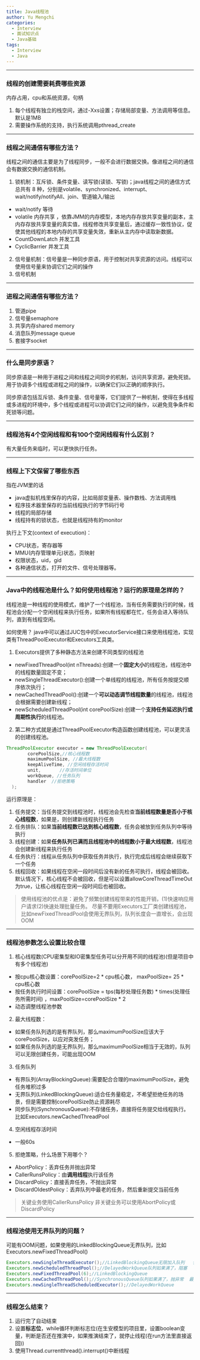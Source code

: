 ```yaml
---
title: Java线程池
author: Yu Mengchi
categories:
  - Interview 
  - 面试知识点
  - Java基础
tags:
  - Interview
  - Java
---
```



---
### 线程的创建需要耗费哪些资源
内存占用，cpu和系统资源，句柄
1. 每个线程有独立的栈空间，通过-Xxs设置；存储局部变量、方法调用等信息。默认是1MB
2. 需要操作系统的支持，执行系统调用pthread_create

---
### 线程之间通信有哪些方法？
线程之间的通信主要是为了线程同步，一般不会进行数据交换。像进程之间的通信会有数据交换的通信机制。
1. 锁机制：互斥锁、条件变量、读写锁(读锁、写锁)；java线程之间的通信方式总共有 8 种，分别是volatile、synchronized、interrupt、wait/notify/notifyAll、join、管道输入/输出
- wait/notify 等待
- volatile 内存共享 ，依靠JMM的内存模型，本地内存存放共享变量的副本，主内存存放共享变量的真实值，线程修改共享变量后，通过缓存一致性协议，促使其他线程的本地内存的共享变量失效，重新从主内存中读取新数据。
- CountDownLatch 并发工具
- CyclicBarrier 并发工具
2. 信号量机制：信号量是一种同步原语，用于控制对共享资源的访问。线程可以使用信号量来协调它们之间的操作
3. 信号机制

---
### 进程之间通信有哪些方法？
1. 管道pipe
2. 信号量semaphore
3. 共享内存shared memory
4. 消息队列message queue
5. 套接字socket

---
### 什么是同步原语？
同步原语是一种用于进程之间和线程之间同步的机制，访问共享资源，避免死锁。用于协调多个线程或进程之间的操作，以确保它们以正确的顺序执行。

同步原语包括互斥锁、条件变量、信号量等，它们提供了一种机制，使得在多线程或多进程的环境中，多个线程或进程可以协调它们之间的操作，以避免竞争条件和死锁等问题。

---
### 线程池有4个空闲线程和有100个空闲线程有什么区别？
有大量任务来临时，可以更快执行任务。

---
### 线程上下文保留了哪些东西
指在JVM里的话
- java虚拟机栈里保存的内容，比如局部变量表、操作数栈、方法调用栈
- 程序技术器里保存的当前线程执行的字节码行号
- 线程的局部存储
- 线程持有的锁状态，也就是线程持有的monitor

执行上下文(context of execution)：
- CPU状态，寄存器等
- MMU(内存管理单元)状态，页映射
- 权限状态，uid，gid
- 各种通信状态，打开的文件、信号处理器等。

---
### Java中的线程池是什么？如何使用线程池？运行的原理是怎样的？
线程池是一种线程的使用模式，维护了一个线程池，当有任务需要执行的时候，线程池会分配一个空闲线程来执行任务，如果所有线程都在忙，任务会进入等待队列，直到有线程空闲。

如何使用？
java中可以通过JUC包中的ExecutorService接口来使用线程池，实现类有ThreadPoolExecutor和Executors工具类。
1. Executors提供了多种静态方法来创建不同类型的线程池
- newFixedThreadPool(int nThreads):创建一个**固定大小**的线程池，线程池中的线程数量固定不变；
- newSingleThreadExecutor():创建一个单线程的线程池，所有任务按提交顺序依次执行；
- newCachedThreadPool():创建一个**可以动态调节线程数量**的线程池，线程池会根据需要创建新线程；
- newScheduledThreadPool(int corePoolSize):创建一个**支持任务延迟执行或周期性执行**的线程池。
2. 第二种方式就是通过ThreadPoolExecutor构造函数创建线程池，可以更灵活的创建线程池。

```java
ThreadPoolExecutor executor = new ThreadPoolExecutor(
        corePoolSize,//核心线程数
        maximumPoolSize, //最大线程数
        keepAliveTime, //空闲线程存活时间
        unit,       //存活时间单位
        workQueue, //任务队列
        handler  //拒绝策略
  );
```

运行原理是：
1. 任务提交：当任务提交到线程池时，线程池会先检查**当前线程数量是否小于核心线程数**，如果是，则创建新线程执行任务
2. 任务排队：如果**当前线程数已达到核心线程数**，任务会被放到任务队列中等待执行
3. 线程创建：如果**任务队列已满而且线程池中的线程数小于最大线程数**，线程池会创建新线程来执行任务
4. 任务执行：线程从任务队列中获取任务并执行，执行完成后线程会继续获取下一个任务
5. 线程回收：如果线程在空闲一段时间后没有新的任务可执行，线程会被回收。默认情况下，核心线程不会被回收，但是可以设置allowCoreThreadTimeOut为true，让核心线程在空闲一段时间后也被回收。

> 使用线程池的优点是：避免了频繁创建线程带来的性能开销，(1)快速响应用户请求(2)快速处理批量任务。
> 尽量不要用Executors工厂类创建线程池，比如newFixedThreadPool会使用无界队列，队列长度会一直增长，会出现OOM

---
### 线程池参数怎么设置比较合理
1. 核心线程数(CPU密集型和IO密集型任务可以分开用不同的线程池)(但是项目中有多个线程池)
- 按cpu核心数设置：corePoolSize=2 * cpu核心数， maxPoolSize= 25 * cpu核心数
- 按任务执行时间设置：corePoolSize = tps(每秒处理任务数) * times(处理任务所需时间) ，maxPoolSize=corePoolSize * 2
- 动态调整线程池参数
2. 最大线程数：
- 如果任务队列选的是有界队列，那么maximumPoolSize应该大于corePoolSize，以应对突发任务；
- 如果任务队列选的是无界队列，那么maximumPoolSize相当于无效的，队列可以无限创建任务，可能出现OOM
3. 任务队列
- 有界队列(ArrayBlockingQueue):需要配合合理的maximumPoolSize，避免任务堆积过多
- 无界队列(LinkedBlockingQueue):适合任务量稳定，不希望拒绝任务的场景，但是需要控制corePoolSize防止资源耗尽
- 同步队列(SynchronousQueue):不存储任务，直接将任务提交给线程执行。比如Executors.newCachedThreadPool
4. 空闲线程存活时间
- 一般60s
5. 拒绝策略，什么场景下用哪个？
- AbortPolicy：丢弃任务并抛出异常
- CallerRunsPolicy：由**调用线程**执行该任务
- DiscardPolicy：直接丢弃任务，不抛出异常
- DiscardOldestPolicy：丢弃队列中最老的任务，然后重新提交当前任务

> 关键业务使用CallerRunsPolicy
> 非关键业务可以使用AbortPolicy或DiscardPolicy

---
### 线程池使用无界队列的问题？
可能有OOM问题，如果使用的LinkedBlockingQueue无界队列，比如Executors.newFixedThreadPool()
```java
Executors.newSingleThreadExecutor();//LinkedBlockingQueue无限加入队列   任务过多会出现OOM
Executors.newScheduledThreadPool();//DelayedWorkQueue队列如果满了，阻塞
Executors.newFixedThreadPool(6);//LinkedBlockingQueue
Executors.newCachedThreadPool();//SynchronousQueue队列如果满了，抛异常  最大线程数是Integer.MAX_VALUE,会导致创建的线程数量过多，导致OOM
Executors.newSingleThreadScheduledExecutor();//DelayedWorkQueue
```

---
### 线程怎么结束？
1. 运行完了自动结束
2. 设置**标志位**，while循环判断标志位(在生安模型的项目里，设置boolean变量，判断是否还在推演中，如果推演结束了，就停止线程(在run方法里直接返回))
3. 使用Thread.currentthread().interrupt()中断线程
